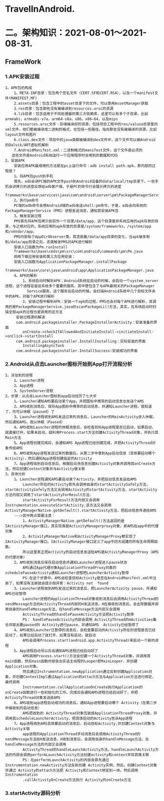 # TravelInAndroid.
# 二。架构知识：2021-08-01～2021-08-31.

## FrameWork
### 1.APK安装过程
    1。APK包的构成
        1。META-INF目录：包含两个签名文件（CERT.SF和CERT.RSA），以及一个manifest文件(MANIFEST.MF)
        2.assets目录：包含工程中的asset目录下的文件，可以使用AssetManager获取
        3.res目录：包含那些没有被编译到resources.arsc的资源
        4.lib目录：包含适用于不同处理器的第三方依赖库，这里可以有多个子目录，比如armeabi，armeabi-v7a，arm64-v8a，x86，x86—64，以及mips
        5.resources.arsc文件：存储编译好的资源，包括项目工程中的res/valuse目录里的xml文件，他们都被编译成二进制的格式，也包括一些路径，指向那些没有被编译的资源，比如layout文件和图片
        6.class.dex文件：项目中的java类都被编译到dex文件中，这个文件可以被Android的Dalvik/ART虚拟机解析
        7.AndroidManifest.xml：二进制格式的manifest文件，这个文件是必须的
       这些文件是Android系统运行一个应用程序时会用到的数据和代码
    2。安装APK
        安装应用APK最成用的方法是在pc上运行命令：adb install path.apk，那内部的过程是？
        1。将APK包push到手机
        首先，adb会讲PC端的APK文件push到Android设备的data/local/tmp目录下，一些手机会讲拷贝的进度反馈给adb客户端，于是PC的命令行会展示拷贝的进度
        frameworks\base\services\java\com\android\server\pm\PackageManagerService.java
        2。执行pm命令
        PC端的adb命令会想Android端的adb发送shell:pm命令，于是，adb会向系统的PackageManagerService（PMS）进程发送消息，通知其安装APK包
        3。触发安装过程
        PMS首先将APK包拷贝到另外一个目录/data/app，这个目录是非系统应用的apk存放的目录，与之相对应的，系统应用的apk存放的目录是/system/frameworks，/system/app和/vendor/app。
        PMS内部有个AppDirObserver类，其坚挺着/data/app目录的变化，当apk被复制到/data/app目录之后，该类触发PMS对APK进行解析
        安装入口函数为Pm.runInstall
        frameworks\base\cmds\pm\src\com\android\commands\pm\Pm.java
        网络下载应用安装和第三方应用安装：
        安装入口函数为ApplicationPackageManager.installPackage
        frameworks\base\core\java\android\app\ApplicationPackageManager.java
        4。APK的解析
            1。系统启动时解析APK：Android系统在启动的时候，会启动一个system_server进程，这个进程驻留这系统多个重要的服务，其中便包含了与APK最相关的PackageManager
              Service服务，这个服务在启动的时候，会扫描Android系统中几个目标文件夹中的APK，对每个APK进行解析
            2。安装过程中解析APK：安装一个apk的过程，PMS也会对每个APK进行解析，其调用的是PackageManagerService.java的scanPackageLi()方法，其实，在系统启动时扫描全部apk的过程也是调用的这方法
         安装过程源码解读
         com.android.packageinstaller.PackageInstallerActivity：安装准备的界面
            onCreate->checkIfAllowedAndInitiateInstall->initiateInstall->onClick->startInstall
         com.android.packageinstaller.InstallInstalling：实际安装的界面
            InstallingAsyncTask
         com.android.packageinstaller.InstallSuccess:安装成功的界面



### 2.Android从点击Launcher图标开始到App打开流程分析
    1。涉及到的进程
        1。Launcher进程
        2。App进程
        3。SystemServer进程
    2。步骤：从点击Launcher图标到app启动经历了七大步
        1。Launcher通知AMS要启动某个App，并把图标中携带的启动信息也发送个AMS
        2。AMS收到消息后，保存App图标中携带的启动信息，并通知Launcher进程，我知道了，你可以休眠（paused）了
        3。Launcher进程收到AMS发送过来的消息后，Launcher的MainActivity进入休眠，然后通知AMS，我以休眠（Paused）
        4。AMS收到Launcher进程的休眠消息后，会检查目标App进程是否已启动，如果启动，就直接打开，如果未启动，就利用Process.start方法创建ActivityThread对象，并执行其Main方法
        5。App进程创建完成后，会通知AMS App进程已经创建完成，并把ActivityThread对象传给AMS
        6。AMS收到App进程发送过来的数据后，从第二步中拿到App启动信息（具体要启动哪个Activity），然后通知App进程创建指定的Activity
        7。App进程收到启动信息后，根据启动洗信息创建Activity对象并调用其onCreate方法，然后创建Context对象并与Activity做关联
    3。具体分析
        1。Launcher进程通知AMS要启动某个Activity，并把启动信息发送给AMS
            Launcher所在的Activity首先会调用自身的startActivitySafely方法，startActivitySafely方法又会调用Activity的startActivity方法，startActivity方法内部又调用了startActivityForResult方法，
            startActivityForResult方法内部又会调用Instrumentation.executeStartActivity,该方法又会调用ActivityManagerNative.getDefault().startActivity方法，把启动信息传递给AMS
        --->其中两点需要注意：
            1。ActivityManagerNative.getDefault()方法返回的是IActivityManager接口，其实现类是ActivityManagerproxy对象，即AMS在app中的代理对象
            2。ActivityManagerNative和ActivityManagerProxy都实现了IActivityManager接口。IActivityManager接口定义了app中四大组建的所有生命周期函数。
            所以这里真正把Activity的启动信息发送给AMS是ActivityManagerProxy（AMS的代理对象）
        2。AMS收到消息后保存启动信息并通知Launcher进程进入pause状态
            AMS通过App代理对象ApplicationThreadProxy对象的schedulePauseActivity通知Launcher进程把LauncherActivity暂停
            PS:在这个步骤中，AMS会检查目标Activity是否在AndroidManifest.xml中注册了，如果没有注册就会提示抛异常：Activity not  found
        3。Launcher进程收到AMS发送过来的消息后，把LauncherActivity pause，并通知AMS已经暂停
            Launcher进程的ApplicationThread对象收到消息后会调用ActivityThread的sendMessage方法向ActivityThread内部的H发送消息，H在接收到消息后，会去除数据并调用自身的handleMessage方法，在handleMessage方法内部又会调用
            ActivityThread的handlePauseActivity方法把Activity暂停
            PS： handlePauseActivity内部会调用 ActivityThread的mActivities集合并取出要paused的 Activity进行pause，并通知AMS  Activity已经暂停了
        4。AMS收到Launcher已暂停的消息后，会检查要启动的Activity所在的进程是否已经启动了，如果已经启动了就打开，如果没有启动，就启动
            AMS会调用Process.start(android.app.ActivityThread)来启动一个新的进程
        5。App进程启动号以后会通知AMS进程已经启动好了
            AMS调用Process.start()方法会创建一个ActivityThread对象，并调用其main函数，然后main函数内部会出实话主线程的Looper即MainLooper，并创建Application对象。
            然后通过Instrumentation.newApplication通过反射创建Application对象，并创建ContextImpl通过Application的attach方法与Application方法进行绑定，最终调用
            Instrumentation.callApplicationOnCreate执行Application的onCreate函数进行一些初始化的工作。完成后会通知AMS进程已经启动好了，并把 ActivityThread对象发送给AMS
        6。AMS收到app进程启动成功的消息后，通知App进程要启动哪个 Activity（在第二步中接收到的启动信息）
            AMS把收到的 ActivityThread对象包装成ApplicationThreadProxy对象，并调用其scheduleLauncherActivity，把具体启动的Activity告诉App进程
        7。App进程收到AMS具体要启动的消息后，启动目标Activity,并创建Context对象与Activity关联
            app进程的ApplicationThread手动消息后会调用ActivityThread的sendMessage方法给H发送消息，H收到消息后，会调用自身的handleMessage方法，在handleMessage方法的内部又会调用
            ActivityThread的handleLaunchActivity方法，handleLaunchActivity方法的内部会调用performLaunchActivity方法创建activity和context并将其做关联
            PS：在performLaunchActivity的内部会首先通过Instrumentation.newActivity方法反射创建 Activity实例，然后，创建Context对象并通过 Activity的attach方法把 Activity和Context绑定到一块。然后调用    Instrumentation
            .callActivityOnCreate方法执行 Activity的onCreate方法





### 3.startActivity源码分析
